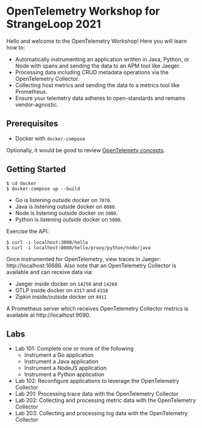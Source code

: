 # OpenTelemetry Workshop for StrangeLoop 2021

Hello and welcome to the OpenTelemetry Workshop! Here you will learn how to:

- Automatically instrumenting an application written in Java, Python, or Node
  with spans and sending the data to an APM tool like Jaeger.
- Processing data including CRUD metadata operations via the OpenTelemetry
  Collector.
- Collecting host metrics and sending the data to a metrics tool like
  Prometheus.
- Ensure your telemetry data adheres to open-standards and remains
  vendor-agnostic.

## Prerequisites

- Docker with `docker-compose`

Optionally, it would be good to review [OpenTelemety
concepts](https://opentelemetry.io/docs/concepts/).

## Getting Started

```
$ cd docker
$ docker-compose up --build
```

- Go is listening outside docker on `7070`.
- Java is listening outside docker on `8080`.
- Node is listening outside docker on `3000`.
- Python is listening outside docker on `5000`.

Exercise the API:

```
$ curl -i localhost:3000/hello
$ curl -i localhost:8080/hello/proxy/python/node/java
```

Once instrumented for OpenTelemetry, view traces in Jaeger:
http://localhost:16686. Also note that an OpenTelemetry Collector is available
and can receive data via:

- Jaeger inside docker on `14250` and `14268`
- OTLP inside docker on `4317` and `4318`
- Zipkin inside/outside docker on `9411`

A Prometheus server which receives OpenTelemetry Collector metrics is available at http://localhost:9090.

## Labs

- Lab 101: Complete one or more of the following
  - Instrument a Go application
  - Instrument a Java application
  - Instrument a NodeJS application
  - Instrument a Python application
- Lab 102: Reconfigure applications to leverage the OpenTelemetry Collector
- Lab 201: Processing trace data with the OpenTelemetry Collector
- Lab 202: Collecting and processing metric data with the OpenTelemetry Collector
- Lab 203: Collecting and processing log data with the OpenTelemetry Collector
